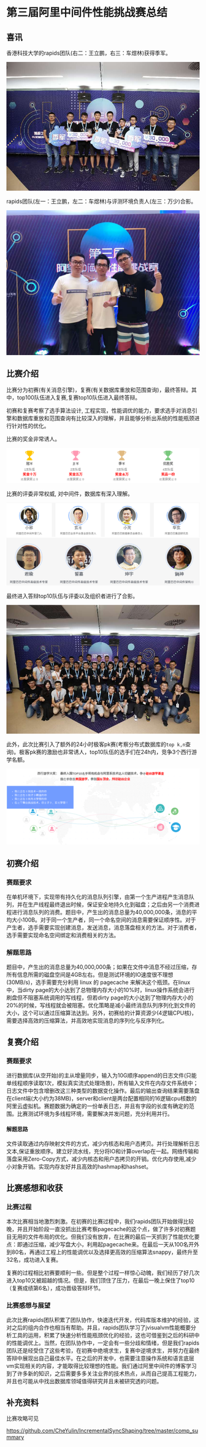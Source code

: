 # 第三届阿里中间件性能挑战赛总结

## 喜讯

香港科技大学的rapids团队(右二：王立鹏，右三：车煜林)获得季军。

![third place photo](../Pictures/CompSummary/third_place.jpg)

rapids团队(左一：王立鹏，左二：车煜林)与评测环境负责人(左三：万少)合影。

![photo](../Pictures/CompSummary/rapids_and_wanshao.jpg)

## 比赛介绍

比赛分为初赛(有关消息引擎)，复赛(有关数据库重放和范围查询)，最终答辩。其中，top100队伍进入复赛,复赛top10队伍进入最终答辩。

初赛和复赛考察了选手算法设计, 工程实现，性能调优的能力，要求选手对消息引擎和数据库重放和范围查询有比较深入的理解，并且能够分析出系统的性能瓶颈进行针对性的优化。

比赛的奖金非常诱人。

![stimulus](../Pictures/CompSummary/contest_stimulus.png)

比赛的评委非常权威, 对中间件，数据库有深入理解。

![researchers](../Pictures/CompSummary/alibaba_researchers.png)
![experts](../Pictures/CompSummary/alibaba_experts.png)

最终进入答辩top10队伍与评委以及组织者进行了合影。

![members](../Pictures/CompSummary/members_photo0.jpg)

此外，此次比赛引入了额外的24小时极客pk赛(考察分布式数据库的`top k,n`查询)。极客pk赛的激励也非常诱人，top10队伍的选手们在24h内，竞争3个西行游学名额。

![extra stimulus](../Pictures/CompSummary/extra_stimulus.png)

## 初赛介绍

### 赛题要求

在单机环境下，实现带有持久化的消息队列引擎，由第一个生产进程产生消息队列，并在生产线程最终退出时候，保证安全地持久化到磁盘；之后由另一个消费进程进行消息队列的消费。题目中，产生出的消息总量为40,000,000条，消息的平均大小100B。对于同一个生产者，同一个命名空间的消息需要保证顺序性。对于产生者，选手需要实现创建消息，发送消息，消息落盘相关的方法。对于消费者，选手需要实现命名空间绑定和消费相关的方法。

### 解题思路

题目中，产生出的消息总量为40,000,000条；如果在文件中消息不经过压缩，存所有信息所需的磁盘空间是4GB左右。但是测试环境的IO速度很不理想(30MB/s)，选手需要充分利用 linux 的 pagecache 来解决这个瓶颈。在linux中，当dirty page的大小达到了总物理内存大小的10%时，linux操作系统会进行刷盘但不阻塞系统调用的写线程，但若dirty page的大小达到了物理内存大小的20%的时候，写线程就会被阻塞。优化策略是减小最终消息队列序列化到文件的大小，这个可以通过压缩算法达到。另外，初赛给的计算资源少(4逻辑CPU核)，需要选择高效的压缩算法，并高效地实现消息的序列化与反序列化。

## 复赛介绍

### 赛题要求

进行数据库(从空开始)的主从增量同步，输入为10G顺序append的日志文件(只能单线程顺序读取1次，模拟真实流式处理场景)，所有输入文件在内存文件系统中；日志文件中包含增删改这三种类型的数据变化操作。最后的输出查询结果需要落盘在client端(大小约为38MB)，server和client是两台配置相同的16逻辑cpu核数的阿里云虚拟机。赛题数据为确定的一份单表日志，并且有字段的长度有确定的范围。比赛测试环境为多线程环境，需要解决并发问题，充分利用并行。

#### 解题思路

文件读取通过内存映射文件的方式，减少内核态和用户态拷贝。并行处理解析日志文本,保证重放顺序。建立好流水线，充分将IO和计算overlap在一起。网络传输和落盘采用Zero-Copy方式，减少内核态和用户态拷贝的开销。优化内存使用,减少小对象开销。实现内存友好并且高效的hashmap和hashset。

## 比赛感想和收获

### 比赛过程

本次比赛相当地激烈刺激。在初赛的比赛过程中，我们rapids团队开始做得比较晚，并且开始阶段一直没抓出比赛考察pagecache的这个点，做了许多对初赛题目无用的文件布局的优化。但我们没有放弃，在比赛的最后一天抓到了性能优化要点：即通过压缩，减少写盘大小，利用起pagecache来。在最后一天从100名开外到80名，再通过工程上的性能调优以及选择更高效的压缩算法snappy，最终升至32名，成功进入复赛。

复赛的过程相比初赛要顺利一些。但是整个过程一样惊心动魄，我们经历了好几次进入top10又被超越的情况。但是，我们顶住了压力，在最后一晚上保住了top10（复赛成绩第6名），成功晋级答辩环节。

### 比赛感想与展望

此次比赛rapids团队积累了团队协作，快速迭代开发，代码库版本维护的经验，这对之后的组内合作也相当有帮助。并且，rapids团队学习了jvisualvm性能概要分析工具的运用，积累了快速分析性能瓶颈优化的经验，这也可借鉴到之后的科研中的性能调优上。当然，在团队协作中，一定会有一些分歧和情绪，但是我们rapids团队还是经受住了这些考验，在初赛中绝境求生，复赛中逆境求生，并努力在最终答辩中展现出自己最佳水平。在之后的开发中，也需要注意操作系统和语言底层vm实现相关的内容，才能取得比较理想的性能。我们通过阿里中间件的博客学习到了许多新的知识，之后需要多多关注业界的技术热点，从而自己提高工程能力，并且也可能从中找出数据库领域值得研究并且未被研究透的问题。

## 补充资料

比赛攻略可见

https://github.com/CheYulin/IncrementalSyncShaping/tree/master/comp_summary
